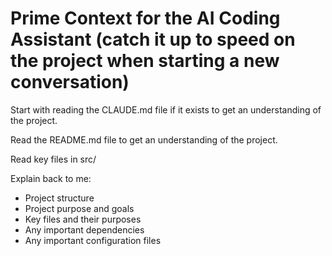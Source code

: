 # Prime Context for the AI Coding Assistant (catch it up to speed on the project when starting a new conversation)

Start with reading the CLAUDE.md file if it exists to get an understanding of the project.

Read the README.md file to get an understanding of the project.

Read key files in src/

Explain back to me:
- Project structure
- Project purpose and goals
- Key files and their purposes
- Any important dependencies
- Any important configuration files